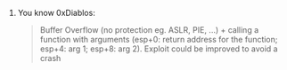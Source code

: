 01. You know 0xDiablos:
	> Buffer Overflow (no protection eg. ASLR, PIE, ...) + calling a function with arguments (esp+0: return address for the function; esp+4: arg 1; esp+8: arg 2).
	> Exploit could be improved to avoid a crash
